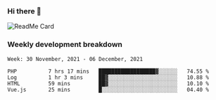 ### Hi there 👋

<!--
**itzcy/itzcy** is a ✨ _special_ ✨ repository because its `README.md` (this file) appears on your GitHub profile.

Here are some ideas to get you started:

- 🔭 I’m currently working on ...
- 🌱 I’m currently learning ...
- 👯 I’m looking to collaborate on ...
- 🤔 I’m looking for help with ...
- 💬 Ask me about ...
- 📫 How to reach me: ...
- 😄 Pronouns: ...
- ⚡ Fun fact: ...
-->
![ReadMe Card](https://github-readme-stats.vercel.app/api?username=itzcy&show_icons=true&title_color=2d3198&icon_color=797cb8&text_color=24292e&bg_color=f6f8fa)

### Weekly development breakdown
<!--START_SECTION:waka-->
```text
Week: 30 November, 2021 - 06 December, 2021

PHP          7 hrs 17 mins   ██████████████████▓░░░░░░   74.55 % 
Log          1 hr 3 mins     ██▓░░░░░░░░░░░░░░░░░░░░░░   10.88 % 
HTML         59 mins         ██▓░░░░░░░░░░░░░░░░░░░░░░   10.10 % 
Vue.js       25 mins         █░░░░░░░░░░░░░░░░░░░░░░░░   04.40 % 
```
<!--END_SECTION:waka-->
